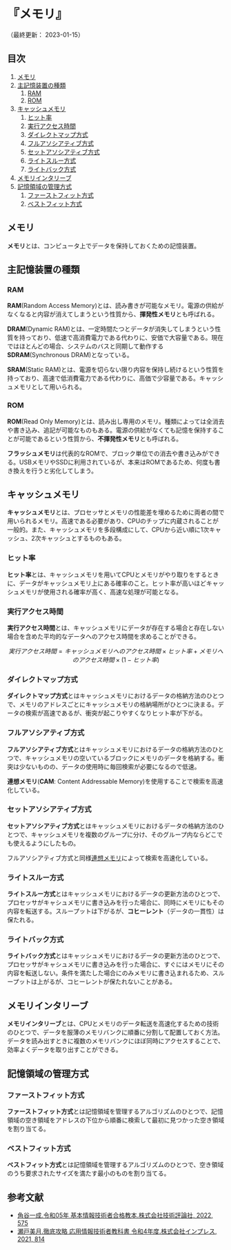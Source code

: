 # 『メモリ』

（最終更新： 2023-01-15）


## 目次

1. [メモリ](#メモリ)
1. [主記憶装置の種類](#主記憶装置の種類)
	1. [RAM](#ram)
	1. [ROM](#rom)
1. [キャッシュメモリ](#キャッシュメモリ)
	1. [ヒット率](#ヒット率)
	1. [実行アクセス時間](#実行アクセス時間)
	1. [ダイレクトマップ方式](#ダイレクトマップ方式)
	1. [フルアソシアティブ方式](#フルアソシアティブ方式)
	1. [セットアソシアティブ方式](#セットアソシアティブ方式)
	1. [ライトスルー方式](#ライトスルー方式)
	1. [ライトバック方式](#ライトバック方式)
1. [メモリインタリーブ](#メモリインタリーブ)
1. [記憶領域の管理方式](#記憶領域の管理方式)
	1. [ファーストフィット方式](#ファーストフィット方式)
	1. [ベストフィット方式](#ベストフィット方式)


## メモリ

**メモリ**とは、コンピュータ上でデータを保持しておくための記憶装置。


## 主記憶装置の種類

### RAM

**RAM**(Random Access Memory)とは、読み書きが可能なメモリ。電源の供給がなくなると内容が消えてしまうという性質から、**揮発性メモリ**とも呼ばれる。

**DRAM**(Dynamic RAM)とは、一定時間たつとデータが消失してしまうという性質を持っており、低速で高消費電力である代わりに、安価で大容量である。現在ではほとんどの場合、システムのバスと同期して動作する**SDRAM**(Synchronous DRAM)となっている。

**SRAM**(Static RAM)とは、電源を切らない限り内容を保持し続けるという性質を持っており、高速で低消費電力である代わりに、高価で少容量である。キャッシュメモリとして用いられる。

### ROM

**ROM**(Read Only Memory)とは、読み出し専用のメモリ。種類によっては全消去や書き込み、追記が可能なものもある。電源の供給がなくても記憶を保持することが可能であるという性質から、**不揮発性メモリ**とも呼ばれる。

**フラッシュメモリ**は代表的なROMで、ブロック単位での消去や書き込みができる。USBメモリやSSDに利用されているが、本来はROMであるため、何度も書き換えを行うと劣化してしまう。


## キャッシュメモリ

**キャッシュメモリ**とは、プロセッサとメモリの性能差を埋めるために両者の間で用いられるメモリ。高速である必要があり、CPUのチップに内蔵されることが一般的。また、キャッシュメモリを多段構成にして、CPUから近い順に1次キャッシュ、2次キャッシュとするものもある。

### ヒット率

**ヒット率**とは、キャッシュメモリを用いてCPUとメモリがやり取りをするときに、データがキャッシュメモリ上にある確率のこと。ヒット率が高いほどキャッシュメモリが使用される確率が高く、高速な処理が可能となる。

### 実行アクセス時間

**実行アクセス時間**とは、キャッシュメモリにデータが存在する場合と存在しない場合を含めた平均的なデータへのアクセス時間を求めることができる。

```math
実行アクセス時間 = キャッシュメモリへのアクセス時間 \times ヒット率 + メモリへのアクセス時間 \times (1 - ヒット率)
```

### ダイレクトマップ方式

**ダイレクトマップ方式**とはキャッシュメモリにおけるデータの格納方法のひとつで、メモリのアドレスごとにキャッシュメモリの格納場所がひとつに決まる。データの検索が高速であるが、衝突が起こりやすくなりヒット率が下がる。

### フルアソシアティブ方式

**フルアソシアティブ方式**とはキャッシュメモリにおけるデータの格納方法のひとつで、キャッシュメモリの空いているブロックにメモリのデータを格納する。衝突は少ないものの、データの使用時に毎回検索が必要になるので低速。

**連想メモリ**(**CAM**: Content Addressable Memory)を使用することで検索を高速化している。

### セットアソシアティブ方式

**セットアソシアティブ方式**とはキャッシュメモリにおけるデータの格納方法のひとつで、キャッシュメモリを複数のグループに分け、そのグループ内ならどこでも使えるようにしたもの。

フルアソシアティブ方式と同様[連想メモリ](#フルアソシアティブ方式)によって検索を高速化している。

### ライトスルー方式

**ライトスルー方式**とはキャッシュメモリにおけるデータの更新方法のひとつで、プロセッサがキャシュメモリに書き込みを行った場合に、同時にメモリにもその内容を転送する。スループットは下がるが、**コヒーレント**（データの一貫性）は保たれる。

### ライトバック方式

**ライトバック方式**とはキャッシュメモリにおけるデータの更新方法のひとつで、プロセッサがキャシュメモリに書き込みを行った場合に、すぐにはメモリにその内容を転送しない。条件を満たした場合にのみメモリに書き込まれるため、スループットは上がるが、コヒーレントが保たれないことがある。


## メモリインタリーブ

**メモリインタリーブ**とは、CPUとメモリのデータ転送を高速化するための技術のひとつで、データを服薄のメモリバンクに順番に分割して配置しておく方法。データを読み出すときに複数のメモリバンクにほぼ同時にアクセスすることで、効率よくデータを取り出すことができる。


## 記憶領域の管理方式

### ファーストフィット方式

**ファーストフィット方式**とは記憶領域を管理するアルゴリズムのひとつで、記憶領域の空き領域をアドレスの下位から順番に検索して最初に見つかった空き領域を割り当てる。

### ベストフィット方式

**ベストフィット方式**とは記憶領域を管理するアルゴリズムのひとつで、空き領域のうち要求されたサイズを満たす最小のものを割り当てる。


## 参考文献

- [角谷一成.令和05年 基本情報技術者合格教本.株式会社技術評論社, 2022, 575](https://gihyo.jp/book/2022/978-4-297-13164-7)
- [瀬戸美月.徹底攻略 応用情報技術者教科書 令和4年度.株式会社インプレス, 2021, 814](https://book.impress.co.jp/books/1121101057)
